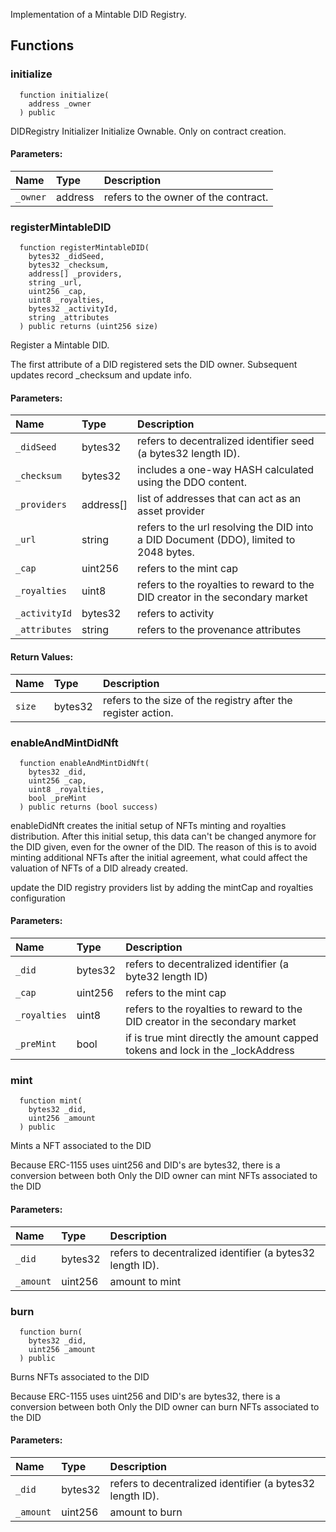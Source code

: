 
Implementation of a Mintable DID Registry.

## Functions
### initialize
```solidity
  function initialize(
    address _owner
  ) public
```

DIDRegistry Initializer
     Initialize Ownable. Only on contract creation.

#### Parameters:
| Name | Type | Description                                                          |
| :--- | :--- | :------------------------------------------------------------------- |
|`_owner` | address | refers to the owner of the contract.

### registerMintableDID
```solidity
  function registerMintableDID(
    bytes32 _didSeed,
    bytes32 _checksum,
    address[] _providers,
    string _url,
    uint256 _cap,
    uint8 _royalties,
    bytes32 _activityId,
    string _attributes
  ) public returns (uint256 size)
```
Register a Mintable DID.


The first attribute of a DID registered sets the DID owner.
     Subsequent updates record _checksum and update info.


#### Parameters:
| Name | Type | Description                                                          |
| :--- | :--- | :------------------------------------------------------------------- |
|`_didSeed` | bytes32 | refers to decentralized identifier seed (a bytes32 length ID).
|`_checksum` | bytes32 | includes a one-way HASH calculated using the DDO content.
|`_providers` | address[] | list of addresses that can act as an asset provider     
|`_url` | string | refers to the url resolving the DID into a DID Document (DDO), limited to 2048 bytes.
|`_cap` | uint256 | refers to the mint cap
|`_royalties` | uint8 | refers to the royalties to reward to the DID creator in the secondary market
|`_activityId` | bytes32 | refers to activity
|`_attributes` | string | refers to the provenance attributes     

#### Return Values:
| Name                           | Type          | Description                                                                  |
| :----------------------------- | :------------ | :--------------------------------------------------------------------------- |
|`size`| bytes32 | refers to the size of the registry after the register action.
### enableAndMintDidNft
```solidity
  function enableAndMintDidNft(
    bytes32 _did,
    uint256 _cap,
    uint8 _royalties,
    bool _preMint
  ) public returns (bool success)
```
enableDidNft creates the initial setup of NFTs minting and royalties distribution.
After this initial setup, this data can't be changed anymore for the DID given, even for the owner of the DID.
The reason of this is to avoid minting additional NFTs after the initial agreement, what could affect the 
valuation of NFTs of a DID already created.
      

update the DID registry providers list by adding the mintCap and royalties configuration

#### Parameters:
| Name | Type | Description                                                          |
| :--- | :--- | :------------------------------------------------------------------- |
|`_did` | bytes32 | refers to decentralized identifier (a byte32 length ID)
|`_cap` | uint256 | refers to the mint cap
|`_royalties` | uint8 | refers to the royalties to reward to the DID creator in the secondary market
|`_preMint` | bool | if is true mint directly the amount capped tokens and lock in the _lockAddress

### mint
```solidity
  function mint(
    bytes32 _did,
    uint256 _amount
  ) public
```
Mints a NFT associated to the DID


Because ERC-1155 uses uint256 and DID's are bytes32, there is a conversion between both
     Only the DID owner can mint NFTs associated to the DID


#### Parameters:
| Name | Type | Description                                                          |
| :--- | :--- | :------------------------------------------------------------------- |
|`_did` | bytes32 | refers to decentralized identifier (a bytes32 length ID).
|`_amount` | uint256 | amount to mint

### burn
```solidity
  function burn(
    bytes32 _did,
    uint256 _amount
  ) public
```
Burns NFTs associated to the DID


Because ERC-1155 uses uint256 and DID's are bytes32, there is a conversion between both
     Only the DID owner can burn NFTs associated to the DID


#### Parameters:
| Name | Type | Description                                                          |
| :--- | :--- | :------------------------------------------------------------------- |
|`_did` | bytes32 | refers to decentralized identifier (a bytes32 length ID).
|`_amount` | uint256 | amount to burn

